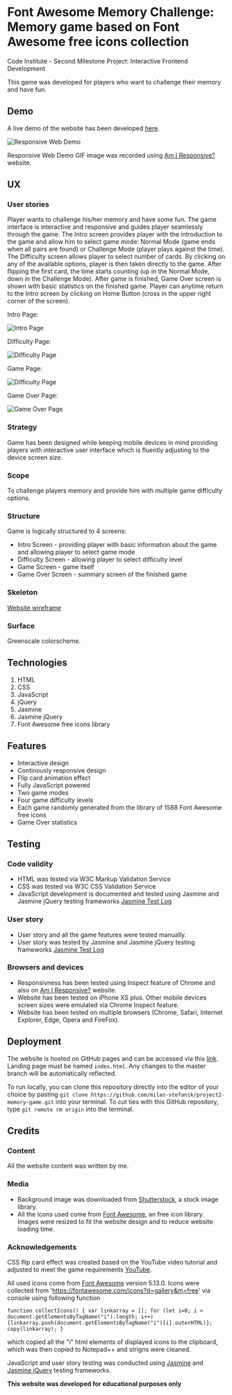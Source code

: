 # Font Awesome Memory Challenge: Memory game based on Font Awesome free icons collection
Code Institute - Second Milestone Project: Interactive Frontend Development 

This game was developed for players who want to challenge their memory and have fun.


## Demo
A live demo of the website has been developed  [here](https://milan-stefanik.github.io/project2-memory-game/).

![Responsive Web Demo](https://milan-stefanik.github.io/project2-memory-game/raw/master/assets/images/demo.gif "Responsive Web Demo")

Responsive Web Demo GIF image was recorded using [Am I Responsive?](http://ami.responsivedesign.is) website. 


## UX

### User stories

Player wants to challenge his/her memory and have some fun. The game interface is interactive and responsive and guides player seamlessly through the game.
The Intro screen provides player with the introduction to the game and allow him to select game mode: Normal Mode (game ends when all pairs are found) or Challenge Mode (player plays against the time).
The Difficulty screen allows player to select number of cards. By clicking on any of the available options, player is then taken directly to the game. After flipping the first card, the time starts counting (up in the Normal Mode, down in the Challenge Mode).
After game is finished, Game Over screen is shown with basic statistics on the finished game. 
Player can anytime return to the Intro screen by clicking on Home Button (cross in the upper right corner of the screen).  

Intro Page:

![Intro Page](https://milan-stefanik.github.io/project2-memory-game/raw/master/assets/images/introPage.jpg "Intro Page")

Difficulty Page:

![Difficulty Page](https://milan-stefanik.github.io/project2-memory-game/raw/master/assets/images/difficultyPage.jpg "Difficulty Page")

Game Page:

![Difficulty Page](https://milan-stefanik.github.io/project2-memory-game/raw/master/assets/images/gamePage.jpg "Game Page")

Game Over Page:

![Game Over Page](https://milan-stefanik.github.io/project2-memory-game/raw/master/assets/images/gameOverPage.jpg "Game Over Page")


### Strategy
Game has been designed while keeping mobile devices in mind providing players with interactive user interface which is fluently adjusting to the device screen size.

### Scope
To challenge players memory and provide him with multiple game difficulty options.

### Structure
Game is logically structured to 4 screens:
* Intro Screen - providing player with basic information about the game and allowing player to select game mode
* Difficulty Screen - allowing player to select difficulty level
* Game Screen - game itself
* Game Over Screen - summary screen of the finished game

### Skeleton
[Website wireframe](https://milan-stefanik.github.io/project2-memory-game/raw/master/assets/wireframes/wireframes.pdf)

### Surface
Greenscale colorscheme.

## Technologies
1. HTML
2. CSS
3. JavaScript
4. jQuery
5. Jasmine
6. Jasmine jQuery
7. Font Awesome free icons library

## Features
* Interactive design
* Continously responsive design
* Flip card animation effect
* Fully JavaScript powered
* Two game modes
* Four game difficulty levels
* Each game randomly generated from the library of 1588 Font Awesome free icons
* Game Over statistics

## Testing

### Code validity
* HTML was tested via W3C Markup Validation Service
* CSS was tested via W3C CSS Validation Service
* JavaScript development is documented and tested using Jasmine and Jasmine jQuery testing frameworks [Jasmine Test Log](https://milan-stefanik.github.io/project2-memory-game/raw/master/SpecRunner.html)

### User story
* User story and all the game features were tested manually. 
* User story was tested by Jasmine and Jasmine jQuery testing frameworks [Jasmine Test Log](https://milan-stefanik.github.io/project2-memory-game/raw/master/SpecRunner.html)

### Browsers and devices
* Responsivness has been tested using Inspect feature of Chrome and also on [Am I Responsive?](http://ami.responsivedesign.is) website.
* Website has been tested on iPhone XS plus. Other mobile devices screen sizes were emulated via Chrome Inspect feature.
* Website has been tested on multiple browsers (Chrome, Safari, Internet Explorer, Edge, Opera and FireFox).


## Deployment
The website is hosted on GitHub pages and can be accessed via this [link](https://milan-stefanik.github.io/project2-memory-game/). Landing page must be named `index.html`. Any changes to the master branch will be automatically reflected.

To run locally, you can clone this repository directly into the editor of your choice by pasting `git clone https://github.com/milan-stefanik/project2-memory-game.git` into your terminal. To cut ties with this GitHub repository, type `git remote rm origin` into the terminal.


## Credits

### Content
All the website content was written by me. 

### Media
* Background image was downloaded from [Shutterstock](https://www.shutterstock.com/), a stock image library.
* All the icons used come from [Font Awesome](https://fontawesome.com/), an free icon library.
Images were resized to fit the website design and to reduce website loading time.

### Acknowledgements
CSS flip card effect was created based on the YouTube video tutorial and adjusted to meet the game requirements [YouTube](https://www.youtube.com/watch?v=Lc6wyl1KdOc).

All used icons come from [Font Awesome](https://fontawesome.com/) version 5.13.0. Icons were collected from 'https://fontawesome.com/icons?d=gallery&m=free' via console using following function

`function collectIcons() {
  var linkarray = []; for (let i=0; i < document.getElementsByTagName("i").length; i++) {linkarray.push(document.getElementsByTagName("i")[i].outerHTML)}; copy(linkarray);
}`

which copied all the "i" html elements of displayed icons to the clipboard, which was then copied to Notepad++ and strigns were cleaned.

JavaScript and user story testing was conducted using [Jasmine](https://jasmine.github.io/) and [Jasmine jQuery](https://github.com/velesin/jasmine-jquery) testing frameworks.

**This website was developed for educational purposes only** 

